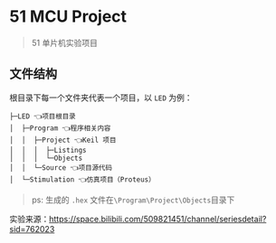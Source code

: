 # 51 MCU Project
> 51 单片机实验项目
## 文件结构
根目录下每一个文件夹代表一个项目，以 `LED` 为例：
```
├─LED 👈项目根目录
│  ├─Program 👈程序相关内容
│  │  ├─Project 👈Keil 项目
│  │  │  ├─Listings
│  │  │  └─Objects
│  │  └─Source 👈项目源代码
│  └─Stimulation 👈仿真项目（Proteus）
```
> ps: 生成的 `.hex` 文件在`\Program\Project\Objects`目录下

实验来源：https://space.bilibili.com/509821451/channel/seriesdetail?sid=762023
